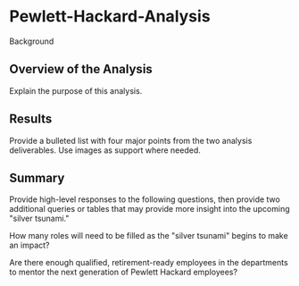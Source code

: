 # Pewlett-Hackard-Analysis

Background

## Overview of the Analysis

Explain the purpose of this analysis.

## Results

Provide a bulleted list with four major points from the two analysis deliverables. Use images as support where needed.


## Summary


Provide high-level responses to the following questions, then provide two additional queries or tables that may provide more insight into the upcoming "silver tsunami."

How many roles will need to be filled as the "silver tsunami" begins to make an impact?

Are there enough qualified, retirement-ready employees in the departments to mentor the next generation of Pewlett Hackard employees?
